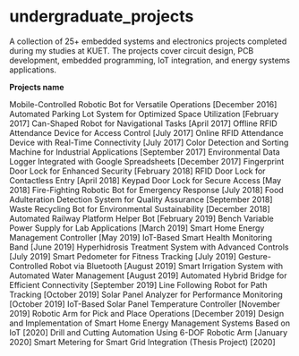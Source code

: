 # undergraduate_projects
A collection of 25+ embedded systems and electronics projects completed during my studies at KUET. The projects cover circuit design, PCB development, embedded programming, IoT integration, and energy systems applications.

**Projects name**

Mobile-Controlled Robotic Bot for Versatile Operations [December 2016]
Automated Parking Lot System for Optimized Space Utilization [February 2017]
Can-Shaped Robot for Navigational Tasks [April 2017]
Offline RFID Attendance Device for Access Control [July 2017]
Online RFID Attendance Device with Real-Time Connectivity [July 2017]
Color Detection and Sorting Machine for Industrial Applications [September 2017]
Environmental Data Logger Integrated with Google Spreadsheets [December 2017]
Fingerprint Door Lock for Enhanced Security [February 2018]
RFID Door Lock for Contactless Entry [April 2018]
Keypad Door Lock for Secure Access [May 2018]
Fire-Fighting Robotic Bot for Emergency Response [July 2018]
Food Adulteration Detection System for Quality Assurance [September 2018]
Waste Recycling Bot for Environmental Sustainability [December 2018]
Automated Railway Platform Helper Bot [February 2019]
Bench Variable Power Supply for Lab Applications [March 2019]
Smart Home Energy Management Controller [May 2019]
IoT-Based Smart Health Monitoring Band [June 2019]
Hyperhidrosis Treatment System with Advanced Controls [July 2019]
Smart Pedometer for Fitness Tracking [July 2019]
Gesture-Controlled Robot via Bluetooth [August 2019]
Smart Irrigation System with Automated Water Management [August 2019]
Automated Hybrid Bridge for Efficient Connectivity [September 2019]
Line Following Robot for Path Tracking [October 2019]
Solar Panel Analyzer for Performance Monitoring [October 2019]
IoT-Based Solar Panel Temperature Controller [November 2019]
Robotic Arm for Pick and Place Operations [December 2019]
Design and Implementation of Smart Home Energy Management Systems Based on IoT [2020]
Drill and Cutting Automation Using 6-DOF Robotic Arm [January 2020]
Smart Metering for Smart Grid Integration (Thesis Project) [2020]
